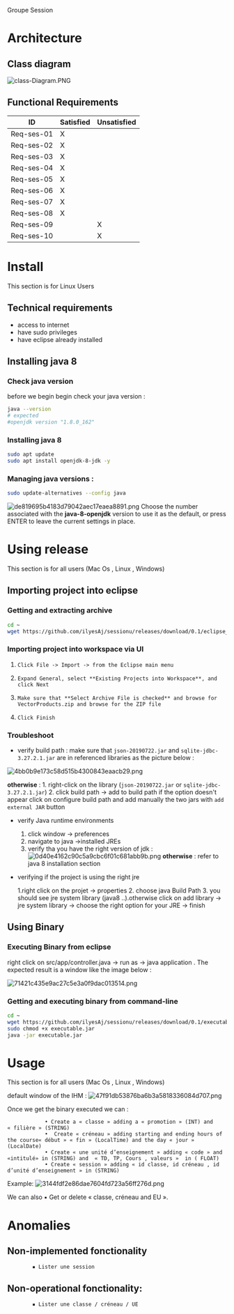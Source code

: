 Groupe Session
# Architecture
## Class diagram
![class-Diagram.PNG](./_resources/class-Diagram.PNG)
## Functional Requirements 
| ID         | Satisfied | Unsatisfied |
|------------|-----------|-------------|
| Req-ses-01 |     X     |             |
| Req-ses-02 |     X     |             |
| Req-ses-03 |     X     |             |
| Req-ses-04 |     X     |             |
| Req-ses-05 |     X     |             |
| Req-ses-06 |     X     |             |
| Req-ses-07 |     X     |             |
| Req-ses-08 |     X     |             |
| Req-ses-09 |           |      X      |
| Req-ses-10 |           |      X      |
# Install
This section is for Linux Users
## Technical requirements
- access to internet 
- have sudo privileges
- have eclipse already installed

## Installing java 8
### Check java version
before we begin begin check your java version :
````sh
java --version
# expected 
#openjdk version "1.8.0_162"
````
### Installing java 8
````sh
sudo apt update
sudo apt install openjdk-8-jdk -y
````
### Managing java versions :
````sh
sudo update-alternatives --config java
````
![de819695b4183d79042aec17eaea8891.png](./_resources/f18cf487836747c68c4834dc7b729f5c.png)
Choose the number associated with the **java-8-openjdk** version to use it as the default, or press ENTER to leave the current settings in place.

# Using release 
This section is for all users (Mac Os , Linux , Windows)
## Importing project into eclipse
### Getting and extracting archive
````sh
cd ~
wget https://github.com/ilyesAj/sessionu/releases/download/0.1/eclipse_import.zip
````
### Importing project into workspace via UI 
1.     Click File -> Import -> from the Eclipse main menu
2.     Expand General, select **Existing Projects into Workspace**, and click Next
3.     Make sure that **Select Archive File is checked** and browse for VectorProducts.zip and browse for the ZIP file
4.     Click Finish 
### Troubleshoot
- verify build path :
make sure that `json-20190722.jar` and `sqlite-jdbc-3.27.2.1.jar` are in referenced libraries as the picture below : 

![4bb0b9e173c58d515b4300843eaacb29.png](./_resources/24205dc8c8c642248b7232c072ba4339.png)

**otherwise** : 
    1. right-click on the library (`json-20190722.jar` or `sqlite-jdbc-3.27.2.1.jar`) 
    2. click build path -> add to build path 
    if the option doesn't appear click on configure build path and add manually the two jars with `add external JAR` button
- verify Java runtime environments
    1. click window -> preferences
    2. navigate to java ->installed JREs 
    3. verify tha you have the right version of jdk :
![0d40e4162c90c5a9cbc6f01c681abb9b.png](./_resources/4c9028bd505f409185773e2f0e4e9e4b.png)
**otherwise** : refer to java 8 installation section 
- verifying if the project is using the right jre 

    1.right click on the projet -> properties
    2. choose java Build Path 
    3. you should see jre system library (java8 ..).otherwise click on add library -> jre system library -> choose the right option for your JRE -> finish
## Using Binary
### Executing Binary from eclipse 
right click on src/app/controller.java -> run as -> java application . The expected result is a window like the image below :

![71421c435e9ac27c5e3a0f9dac013514.png](./_resources/ff8ac5fa83e7409fae55401312d94069.png)

### Getting and executing binary from command-line
````sh
cd ~
wget https://github.com/ilyesAj/sessionu/releases/download/0.1/executable.jar
sudo chmod +x executable.jar
java -jar executable.jar
````
# Usage 
This section is for all users (Mac Os , Linux , Windows)

default window of the IHM : 
![47f91db53876ba6b3a5818336084d707.png](./_resources/c87026f17f0a4a8b8bf47174419dbaa4.png)

Once we get the binary executed we can : 
 
                • Create a « classe » adding a « promotion » (INT) and « filière » (STRING)
                •  Create « créneau » adding starting and ending hours of the course« début » « fin » (LocalTime) and the day « jour » (LocalDate)
                • Create « une unité d’enseignement » adding « code » and «intitulé» in (STRING) and  « TD, TP, Cours , valeurs »  in ( FLOAT)
                • Create « session » adding « id classe, id créneau , id d’unité d’enseignement » in (STRING)
Example:
![3144fdf2e86dae7604fd723a56ff276d.png](./_resources/89d513c050304676a2774919f5d89994.png)

We can also
            ▪ Get or delete  « classe, créneau and  EU ».
# Anomalies 
## Non-implemented fonctionality
            ▪ Lister une session

## Non-operational fonctionality:
            ▪ Lister une classe / créneau / UE
